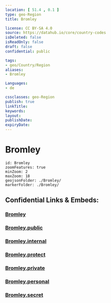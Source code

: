 ```yaml
---
location: [ 51.4 , 0.1 ] 
type: geo-Region
title: Bromley

license: CC BY-SA 4.0
source: https://datahub.io/core/country-codes
isDeleted: false
isReadOnly: false
draft: false
confidential: public

tags:
- geo/Country/Region
aliases:
- Bromley

Languages:
- de

cssclasses: geo-Region
publish: true
linkTitle: 
keywords: 
layout: 
publishDate: 
expiryDate: 
---
```


# Bromley

```leaflet
id: Bromley
zoomFeatures: true 
minZoom: 2 
maxZoom: 18
geojsonFolder: ./Bromley/
markerFolder: ./Bromley/
```


## Confidential Links & Embeds: 

### [Bromley](/_Standards/Earth/Continent/Europe/Europe~North/UK/England/Regions~England/London,Greater/cities~GreaterLondon/Bromley.md) 

### [Bromley.public](/_public/Earth/Continent/Europe/Europe~North/UK/England/Regions~England/London,Greater/cities~GreaterLondon/Bromley.public.md) 

### [Bromley.internal](/_internal/Earth/Continent/Europe/Europe~North/UK/England/Regions~England/London,Greater/cities~GreaterLondon/Bromley.internal.md) 

### [Bromley.protect](/_protect/Earth/Continent/Europe/Europe~North/UK/England/Regions~England/London,Greater/cities~GreaterLondon/Bromley.protect.md) 

### [Bromley.private](/_private/Earth/Continent/Europe/Europe~North/UK/England/Regions~England/London,Greater/cities~GreaterLondon/Bromley.private.md) 

### [Bromley.personal](/_personal/Earth/Continent/Europe/Europe~North/UK/England/Regions~England/London,Greater/cities~GreaterLondon/Bromley.personal.md) 

### [Bromley.secret](/_secret/Earth/Continent/Europe/Europe~North/UK/England/Regions~England/London,Greater/cities~GreaterLondon/Bromley.secret.md)

